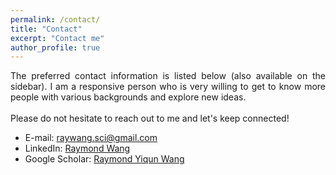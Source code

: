 ```yaml
---
permalink: /contact/
title: "Contact"
excerpt: "Contact me"
author_profile: true
---
```


<p style="text-align: justify">
The preferred contact information is listed below (also available on the sidebar). 
I am a responsive person who is very willing to get to know more people with various backgrounds 
and explore new ideas.
<br><br>
Please do not hesitate to reach out to me and let's keep connected!
</p>

* E-mail: raywang.sci@gmail.com
* LinkedIn: [Raymond Wang](https://www.linkedin.com/in/raymond-yiqun-wang/)
* Google Scholar: [Raymond Yiqun Wang](https://scholar.google.com/citations?user=Z_9piXQAAAAJ&hl=en)
